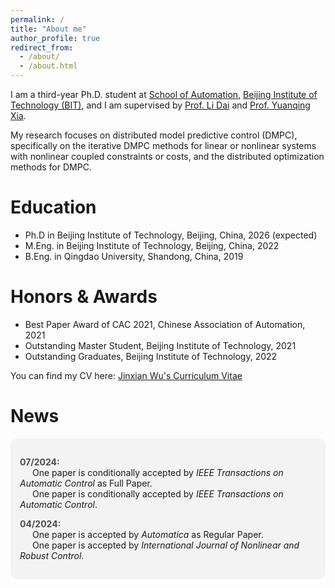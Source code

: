 ```yaml
---
permalink: /
title: "About me"
author_profile: true
redirect_from: 
  - /about/
  - /about.html
---
```


I am a third-year Ph.D. student at <a href="https://ac.bit.edu.cn/" target="_blank">School of Automation</a>, <a href="https://english.bit.edu.cn/" target="_blank">Beijing Institute of Technology (BIT)</a>, and I am supervised by <a href="https://scholar.google.com.hk/citations?user=WDrzqT8AAAAJ&hl=zh-CN" target="_blank">Prof. Li Dai</a> and <a href="https://scholar.google.com.hk/citations?user=HtedN3oAAAAJ&hl=zh-CN&oi=ao" target="_blank">Prof. Yuanqing Xia</a>.

My research focuses on distributed model predictive control (DMPC), specifically on the iterative DMPC methods for linear or nonlinear systems with nonlinear coupled constraints or costs, and the distributed optimization methods for DMPC.

Education
======

* Ph.D in Beijing Institute of Technology, Beijing, China, 2026 (expected)
* M.Eng. in Beijing Institute of Technology, Beijing, China, 2022
* B.Eng. in Qingdao University, Shandong, China, 2019

Honors & Awards
======
* Best Paper Award of CAC 2021, Chinese Association of Automation, 2021
* Outstanding Master Student, Beijing Institute of Technology, 2021
* Outstanding Graduates, Beijing Institute of Technology, 2022

You can find my CV here: <a href="../assets/Curriculum_Vitae_of_Jinxian_Wu.pdf" target="_blank">Jinxian Wu's Curriculum Vitae</a>

News
======
<div style="background-color: #f3f3f3; padding: 15px; border-radius: 10px;">
 
  <p>
    <strong style="color: #494e52;">07/2024:</strong><br>
    <span style="margin-left: 20px;">One paper is conditionally accepted by <em>IEEE Transactions on Automatic Control</em> as Full Paper.</span><br>
    <span style="margin-left: 20px;">One paper is conditionally accepted by <em>IEEE Transactions on Automatic Control</em>.</span>
  </p>
  
  <p>
    <strong style="color: #494e52;">04/2024:</strong><br>
    <span style="margin-left: 20px;">One paper is accepted by <em>Automatica</em> as Regular Paper.</span><br>
    <span style="margin-left: 20px;">One paper is accepted by <em>International Journal of Nonlinear and Robust Control</em>.</span>
  </p>
  
</div>


